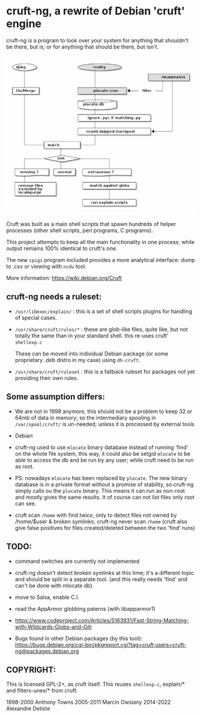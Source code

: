 cruft-ng, a rewrite of Debian 'cruft' engine
============================================

cruft-ng is a program to look over your system for anything that shouldn't
be there, but is; or for anything that should be there, but isn't.

![Flowchar](flow.png)

Cruft was built as a main shell scripts that spawn
hundreds of helper processes (other shell scripts,
perl programs, C programs).

This project attempts to keep all the main functionality in one process;
while output remains 100% identical to cruft's one.

The new `cpigs` program included provides a more
analytical interface: dump to .csv or viewing with `ncdu` tool.

More information: https://wiki.debian.org/Cruft

cruft-ng needs a ruleset:
-------------------------

* `/usr/libexec/explain/` : this is a set of shell scripts
  plugins for handling of special cases.

* `/usr/share/cruft/rules/*` : these are glob-like files,
  quite like, but not totally the same than in your
  standard shell. this re-uses cruft' `shellexp.c`

  These can be moved into individual Debian package
  (or some proprietary .deb distro in my case)
  using `dh-cruft`.
  
* `/usr/share/cruft/ruleset` : this is a fallback
  ruleset for packages not yet providing their own rules.

Some assumption differs:
------------------------

* We are not in 1998 anymore, this should not be a problem
  to keep 32 or 64mb of data in memory;
  so the intermediary spooling in `/var/spool/cruft/`
  is un-needed; unless it is processed by external tools

* Debian

* cruft-ng used to use `mlocate` binary database instead of
  running 'find' on the whole file system,
  this way, it could also be setgid `mlocate` to be
  able to access the db and be run by any user;
  while cruft need to be run as root.

* PS: nowadays `mlocate` has been replaced by `plocate`.
  The new binary database is in a private format
  without a promise of stability,
  so cruft-ng simply calls ou the `plocate` binary.
  This means it can run as non-root and mostly gives
  the same results. It of course can not list
  files only root can see.

* cruft scan `/home` with find *twice*, only to detect
  files not owned by /home/$user & broken symlinks;
  cruft-ng never scan `/home`
  (cruft also give false positives for files
  created/deleted between the two 'find' runs)

TODO:
-----

 * command switches are currently not implemented

 * cruft-ng doesn't detect broken symlinks at this time;
   it's a different topic and should be split in a
   separate tool. (and this really needs 'find'
   and can't be done with mlocate db).

 * move to Salsa, enable C.I.

 * read the AppArmor globbing paterns (with libapparmor1)

 * https://www.codeproject.com/Articles/5163931/Fast-String-Matching-with-Wildcards-Globs-and-Giti

 * Bugs found in other Debian packages (by this tool):
   https://bugs.debian.org/cgi-bin/pkgreport.cgi?tag=cruft;users=cruft-ng@packages.debian.org

COPYRIGHT:
----------

This is licensed GPL-2+, as cruft itself.
This reuses `shellexp.c`, explain/*  and filters-unex/* from cruft.

1998-2000 Anthony Towns
2005-2011 Marcin Owsiany
2014-2022 Alexandre Detiste
